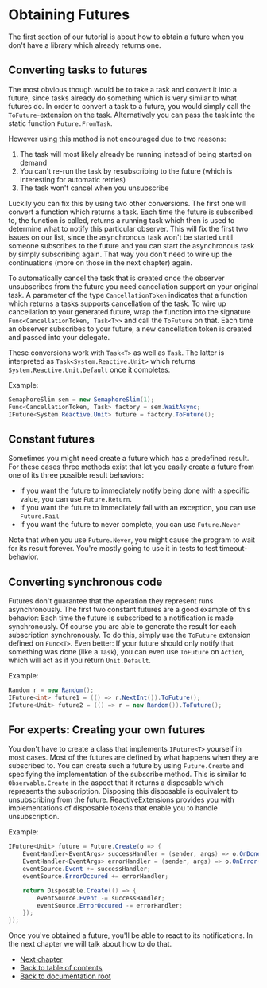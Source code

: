 # Obtaining Futures

The first section of our tutorial is about how to obtain a future when you don't have a library which already returns one.

## Converting tasks to futures

The most obvious though would be to take a task and convert it into a future, since tasks already do something which is very similar to what futures do.
In order to convert a task to a future, you would simply call the ``ToFuture``-extension on the task.
Alternatively you can pass the task into the static function ``Future.FromTask``.

However using this method is not encouraged due to two reasons:

1. The task will most likely already be running instead of being started on demand
2. You can't re-run the task by resubscribing to the future (which is interesting for automatic retries)
3. The task won't cancel when you unsubscribe

Luckily you can fix this by using two other conversions.
The first one will convert a function which returns a task.
Each time the future is subscribed to, the function is called, returns a running task which then is used to determine what to notify this particular observer.
This will fix the first two issues on our list, since the asynchronous task won't be started until someone subscribes to the future and you can start the asynchronous task by simply subscribing again.
That way you don't need to wire up the continuations (more on those in the next chapter) again.

To automatically cancel the task that is created once the observer unsubscribes from the future you need cancellation support on your original task.
A parameter of the type `CancellationToken` indicates that a function which returns a tasks supports cancellation of the task.
To wire up cancellation to your generated future, wrap the function into the signature `Func<CancellationToken, Task<T>>` and call the `ToFuture` on that.
Each time an observer subscribes to your future, a new cancellation token is created and passed into your delegate.

These conversions work with `Task<T>` as well as `Task`.
The latter is interpreted as `Task<System.Reactive.Unit>` which returns `System.Reactive.Unit.Default` once it completes.

Example:

```C#
SemaphoreSlim sem = new SemaphoreSlim(1);
Func<CancellationToken, Task> factory = sem.WaitAsync;
IFuture<System.Reactive.Unit> future = factory.ToFuture();
```

## Constant futures

Sometimes you might need create a future which has a predefined result.
For these cases three methods exist that let you easily create a future from one of its three possible result behaviors:

* If you want the future to immediately notify being done with a specific value, you can use `Future.Return`.
* If you want the future to immediately fail with an exception, you can use `Future.Fail`
* If you want the future to never complete, you can use `Future.Never`

Note that when you use `Future.Never`, you might cause the program to wait for its result forever.
You're mostly going to use it in tests to test timeout-behavior.

## Converting synchronous code

Futures don't guarantee that the operation they represent runs asynchronously.
The first two constant futures are a good example of this behavior:
Each time the future is subscribed to a notification is made synchronously.
Of course you are able to generate the result for each subscription synchronously.
To do this, simply use the `ToFuture` extension defined on `Func<T>`.
Even better: If your future should only notify that something was done (like a `Task`), you can even use `ToFuture` on `Action`, which will act as if you return `Unit.Default`.

Example:

```C#
Random r = new Random();
IFuture<int> future1 = (() => r.NextInt()).ToFuture();
IFuture<Unit> future2 = (() => r = new Random()).ToFuture();
```

## For experts: Creating your own futures

You don't have to create a class that implements `IFuture<T>` yourself in most cases.
Most of the futures are defined by what happens when they are subscribed to.
You can create such a future by using `Future.Create` and specifying the implementation of the subscribe method.
This is similar to `Observable.Create` in the aspect that it returns a disposable which represents the subscription.
Disposing this disposable is equivalent to unsubscribing from the future.
ReactiveExtensions provides you with implementations of disposable tokens that enable you to handle unsubscription.

Example:

```C#
IFuture<Unit> future = Future.Create(o => {
    EventHandler<EventArgs> successHandler = (sender, args) => o.OnDone(Unit.Default);
    EventHandler<EventArgs> errorHandler = (sender, args) => o.OnError(eventSource.Error);
    eventSource.Event += successHandler;
    eventSource.ErrorOccured += errorHandler;

    return Disposable.Create(() => {
        eventSource.Event -= successHandler;
        eventSource.ErrorOccured -= errorHandler;    
    });
});
```

Once you've obtained a future, you'll be able to react to its notifications.
In the next chapter we will talk about how to do that.

* [Next chapter](Subscribing.md)
* [Back to table of contents](README.md) 
* [Back to documentation root](../README.md)
